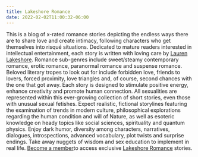```yaml
---
title: Lakeshore Romance
date: 2022-02-02T11:00:32-06:00
---
```

This is a blog of x-rated romance stories depicting the endless ways there are to share love and create intimacy, following characters who get themselves into risqué situations. Dedicated to mature readers interested in intellectual entertainment, each story is written with loving care by [Lauren Lakeshore](https://laurenlakeshore.com/about-the-author/). Romance sub-genres include sweet/steamy contemporary romance, erotic romance, paranormal romance and suspense romance. Beloved literary tropes to look out for include forbidden love, friends to lovers, forced proximity, love triangles and, of course, second chances with the one that got away. Each story is designed to stimulate positive energy, enhance creativity and promote human connection. All sexualities are represented within this ever-growing collection of short stories, even those with unusual sexual fetishes. Expect realistic, fictional storylines featuring the examination of trends in modern culture, philosophical explorations regarding the human condition and will of Nature, as well as esoteric knowledge on heady topics like social sciences, spirituality and quantum physics. Enjoy dark humor, diversity among characters, narratives, dialogues, introspections, advanced vocabulary, plot twists and surprise endings. Take away nuggets of wisdom and sex education to implement in real life. [Become a member](https://laurenlakeshore.com/membership/)to access exclusive [Lakeshore Romance](https://laurenlakeshore.com/) stories.